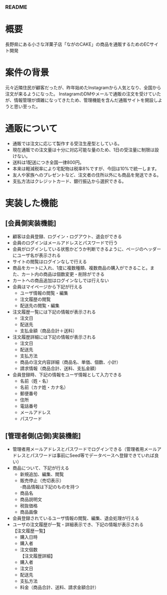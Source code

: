 ### README


# 概要  
長野県にある小さな洋菓子店「ながのCAKE」の商品を通販するためのECサイト開発

# 案件の背景  
元々近隣住民が顧客だったが、昨年始めたInstagramから人気となり、全国から注文が来るようになった。
InstagramのDMやメールで通販の注文を受けていたが、情報管理が煩雑になってきたため、管理機能を含んだ通販サイトを開設しようと思い至った。

# 通販について  
- 通販では注文に応じて製作する受注生産型としている。
- 現在通販での注文量は十分に対応可能な量のため、1日の受注量に制限は設けない。
- 送料は1配送につき全国一律800円。
- 本来は軽減税率により宅配物は税率8%ですが、今回は10%で統一します。
- 友人や家族へのプレゼントなど、注文者の住所以外にも商品を発送できる。
- 支払方法はクレジットカード、銀行振込から選択できる。

# 実装した機能
## [会員側実装機能]  
- 顧客は会員登録、ログイン・ログアウト、退会ができる
- 会員のログインはメールアドレスとパスワードで行う
- 会員がログインしている状態かどうか判断できるように、ページのヘッダーにユーザ名が表示される
- サイトの閲覧はログインなしで行える
- 商品をカートに入れ、1度に複数種類、複数商品の購入ができること。また、カート内の商品は個数変更・削除ができる
- カートへの商品追加はログインなしでは行えない
- 会員はマイページから下記が行える
  - ユーザ情報の閲覧・編集
  - 注文履歴の閲覧
  - 配送先の閲覧・編集
- 注文履歴一覧には下記の情報が表示される
  - 注文日
  - 配送先
  - 支払金額（商品合計＋送料）
- 注文履歴詳細には下記の情報が表示される
  - 注文日
  - 配送先
  - 支払方法
  - 商品の注文内容詳細（商品名、単価、個数、小計）
  - 請求情報（商品合計、送料、支払金額）
- 会員登録時、下記の情報をユーザ情報として入力できる
  - 名前（姓・名）
  - 名前（カナ姓・カナ名）
  - 郵便番号
  - 住所
  - 電話番号
  - メールアドレス
  - パスワード

## [管理者側(店側)実装機能]
- 管理者用メールアドレスとパスワードでログインできる（管理者用メールアドレスとパスワードは事前にSeed等でデータベースへ登録できていれば良い）  
- 商品について、下記が行える  
  - 新規追加、編集、閲覧  
  - 販売停止（売切表示）  
-商品情報は下記のものを持つ  
  - 商品名  
  - 商品説明文  
  - 税抜価格  
  - 商品画像  
- 会員登録されているユーザ情報の閲覧、編集、退会処理が行える  
- ユーザの注文履歴が一覧・詳細表示でき、下記の情報が表示される  
 【注文履歴一覧】  
  - 購入日時  
  - 購入者  
  - 注文個数  
 【注文履歴詳細】  
  - 購入者  
  - 注文日  
  - 配送先  
  - 支払方法  
  - 料金（商品合計、送料、請求金額合計）  



